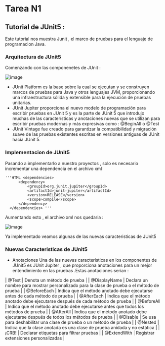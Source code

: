 # Tarea N1
## Tutorial de JUnit5 :

  Este tutorial nos muestra Junit , el marco de pruebas para el lenguaje de programacion Java.
  
### Arquitectura de JUnit5   
  
  Comenzando con las componenetes de JUnit :
  
  ![image](https://github.com/peg1163/CC3S2/assets/92898224/05bf1344-391c-41e2-aa14-31776f56a20e)

  * JUnit Platform es la base sobre la cual se ejecutan y se construyen marcos de pruebas para Java y otros lenguajes JVM,
    proporcionando una infraestructura sólida y extensible para la ejecución de pruebas unitarias.
  * JUnit Jupiter proporciona el nuevo modelo de programación para escribir pruebas en JUnit 5 y es la parte de JUnit 5 que introdujo
    muchas de las características y anotaciones nuevas que se utilizan para escribir pruebas modernas y más expresivas como :
    @BeginAll o @Test
  * JUnit Vintage fue creado para garantizar la compatibilidad y migración suave de las pruebas existentes escritas en versiones antiguas
    de JUnit hacia JUnit 5.

### Implementacion de JUnit5

  Pasando a implementarlo a nuestro proyectos , solo es necesario incrementar una dependencia en el archivo xml

    '''HTML <dependencies>
          <dependency>
              <groupId>org.junit.jupiter</groupId>
              <artifactId>junit-jupiter</artifactId>
              <version>RELEASE</version>
              <scope>compile</scope>
          </dependency>
      </dependencies> '''

  Aumentando esto , el archivo xml nos quedaria : 

  ![image](https://github.com/peg1163/CC3S2/assets/92898224/f5c3f22b-87d4-4c5d-a38e-da410fca306c)

  Ya implementado veamos algunas de las nuevas caracteristicas de JUnit5 
  
### Nuevas Caracteristicas de JUnit5 
  
  * Anotaciones 
  Una de las nuevas caracteristicas en los componentes de JUnit5 es JUnit Jupiter , que proporciona anotaciones para un mejor entendimiento 
  en las pruebas .Estas anotaciones serian :

  | @Test	| Denota un método de prueba |
  | @DisplayName	| Declara un nombre para mostrar personalizado para la clase de prueba o el método de prueba |
  | @BeforeEach	| Indica que el método anotado debe ejecutarse antes de cada método de prueba |
  | @AfterEach	| Indica que el método anotado debe ejecutarse después de cada método de prueba |
  | @BeforeAll	| Indica que el método anotado debe ejecutarse antes que todos los métodos de prueba |
  | @AfterAll	| Indica que el método anotado debe ejecutarse después de todos los métodos de prueba |
  | @Disable	| Se usa para deshabilitar una clase de prueba o un método de prueba |
  | @Nested	| Indica que la clase anotada es una clase de prueba anidada y no estática |
  | ¡CRB!	| Declarar etiquetas para filtrar pruebas |
  | @ExtendWith	| Registrar extensiones personalizadas |


  
    

  

